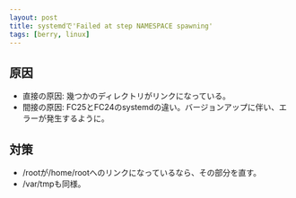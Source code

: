 ```yaml
---
layout: post
title: systemdで'Failed at step NAMESPACE spawning'
tags: [berry, linux]
---
```


## 原因
- 直接の原因: 幾つかのディレクトリがリンクになっている。
- 間接の原因: FC25とFC24のsystemdの違い。バージョンアップに伴い、エラーが発生するように。

## 対策
- /rootが/home/rootへのリンクになっているなら、その部分を直す。
- /var/tmpも同様。
